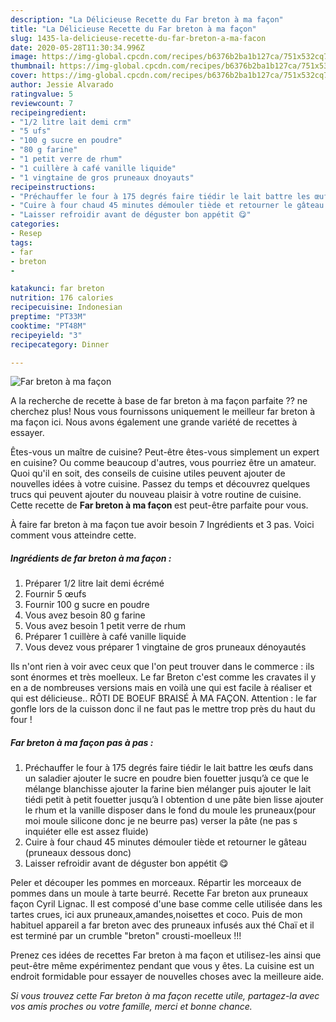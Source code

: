 ```yaml
---
description: "La Délicieuse Recette du Far breton à ma façon"
title: "La Délicieuse Recette du Far breton à ma façon"
slug: 1435-la-delicieuse-recette-du-far-breton-a-ma-facon
date: 2020-05-28T11:30:34.996Z
image: https://img-global.cpcdn.com/recipes/b6376b2ba1b127ca/751x532cq70/far-breton-a-ma-facon-photo-principale-de-la-recette.jpg
thumbnail: https://img-global.cpcdn.com/recipes/b6376b2ba1b127ca/751x532cq70/far-breton-a-ma-facon-photo-principale-de-la-recette.jpg
cover: https://img-global.cpcdn.com/recipes/b6376b2ba1b127ca/751x532cq70/far-breton-a-ma-facon-photo-principale-de-la-recette.jpg
author: Jessie Alvarado
ratingvalue: 5
reviewcount: 7
recipeingredient:
- "1/2 litre lait demi crm"
- "5 ufs"
- "100 g sucre en poudre"
- "80 g farine"
- "1 petit verre de rhum"
- "1 cuillère à café vanille liquide"
- "1 vingtaine de gros pruneaux dnoyauts"
recipeinstructions:
- "Préchauffer le four à 175 degrés faire tiédir le lait battre les œufs dans un saladier ajouter le sucre en poudre bien fouetter jusqu’à ce que le mélange blanchisse ajouter la farine bien mélanger puis ajouter le lait tiédi petit à petit fouetter jusqu’à l obtention d une pâte bien lisse ajouter le rhum et la vanille disposer dans le fond du moule les pruneaux(pour moi moule silicone donc je ne beurre pas) verser la pâte (ne pas s inquiéter elle est assez fluide)"
- "Cuire à four chaud 45 minutes démouler tiède et retourner le gâteau (pruneaux dessous donc)"
- "Laisser refroidir avant de déguster bon appétit 😋"
categories:
- Resep
tags:
- far
- breton
- 

katakunci: far breton  
nutrition: 176 calories
recipecuisine: Indonesian
preptime: "PT33M"
cooktime: "PT48M"
recipeyield: "3"
recipecategory: Dinner

---
```



![Far breton à ma façon](https://img-global.cpcdn.com/recipes/b6376b2ba1b127ca/751x532cq70/far-breton-a-ma-facon-photo-principale-de-la-recette.jpg)

A la recherche de recette à base de far breton à ma façon parfaite ?? ne cherchez plus! Nous vous fournissons uniquement le meilleur far breton à ma façon ici. Nous avons également une grande variété de recettes à essayer.

Êtes-vous un maître de cuisine? Peut-être êtes-vous simplement un expert en cuisine? Ou comme beaucoup d'autres, vous pourriez être un amateur. Quoi qu'il en soit, des conseils de cuisine utiles peuvent ajouter de nouvelles idées à votre cuisine. Passez du temps et découvrez quelques trucs qui peuvent ajouter du nouveau plaisir à votre routine de cuisine. Cette recette de <strong> Far breton à ma façon </strong> est peut-être parfaite pour vous.

<!--inarticleads1-->

À faire far breton à ma façon tue avoir besoin 7 Ingrédients et 3 pas. Voici comment vous atteindre cette.

##### Ingrédients de far breton à ma façon :

1. Préparer 1/2 litre lait demi écrémé
1. Fournir 5 œufs
1. Fournir 100 g sucre en poudre
1. Vous avez besoin 80 g farine
1. Vous avez besoin 1 petit verre de rhum
1. Préparer 1 cuillère à café vanille liquide
1. Vous devez vous préparer 1 vingtaine de gros pruneaux dénoyautés


Ils n&#39;ont rien à voir avec ceux que l&#39;on peut trouver dans le commerce : ils sont énormes et très moelleux. Le far Breton c&#39;est comme les cravates il y en a de nombreuses versions mais en voilà une qui est facile à réaliser et qui est délicieuse.. RÔTI DE BOEUF BRAISÉ À MA FAÇON. Attention : le far gonfle lors de la cuisson donc il ne faut pas le mettre trop près du haut du four ! 

<!--inarticleads2-->

##### Far breton à ma façon pas à pas :

1. Préchauffer le four à 175 degrés faire tiédir le lait battre les œufs dans un saladier ajouter le sucre en poudre bien fouetter jusqu’à ce que le mélange blanchisse ajouter la farine bien mélanger puis ajouter le lait tiédi petit à petit fouetter jusqu’à l obtention d une pâte bien lisse ajouter le rhum et la vanille disposer dans le fond du moule les pruneaux(pour moi moule silicone donc je ne beurre pas) verser la pâte (ne pas s inquiéter elle est assez fluide)
1. Cuire à four chaud 45 minutes démouler tiède et retourner le gâteau (pruneaux dessous donc)
1. Laisser refroidir avant de déguster bon appétit 😋


Peler et découper les pommes en morceaux. Répartir les morceaux de pommes dans un moule à tarte beurré. Recette Far breton aux pruneaux façon Cyril Lignac. Il est composé d&#39;une base comme celle utilisée dans les tartes crues, ici aux pruneaux,amandes,noisettes et coco. Puis de mon habituel appareil a far breton avec des pruneaux infusés aux thé Chaï et il est terminé par un crumble &#34;breton&#34; crousti-moelleux !!! 

<!--inarticleads1-->

<p>
Prenez ces idées de recettes Far breton à ma façon et utilisez-les ainsi que peut-être même expérimentez pendant que vous y êtes. La cuisine est un endroit formidable pour essayer de nouvelles choses avec la meilleure aide.
</p>

<p>
<i>Si vous trouvez cette Far breton à ma façon recette utile, partagez-la avec vos amis proches ou votre famille, merci et bonne chance.</i>
</p>
